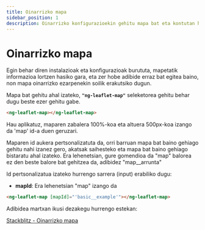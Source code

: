 ```yaml
---
title: Oinarrizko mapa
sidebar_position: 1
description: Oinarrizko konfigurazioekin gehitu mapa bat eta kontutan hartu beharrekoak
---
```


# Oinarrizko mapa

Egin behar diren instalazioak eta konfigurazioak burututa, mapetatik informazioa lortzen hasiko gara, eta zer hobe adibide erraz bat egitea baino, non mapa oinarrizko ezarpenekin soilik erakutsiko dugun.

Mapa bat gehitu ahal izateko, **`"ng-leaflet-map"`** seleketorea gehitu behar dugu beste ezer gehitu gabe.

```html
<ng-leaflet-map></ng-leaflet-map>
```

Hau aplikatuz, maparen zabalera 100%-koa eta altuera 500px-koa izango da 'map' id-a duen geruzari.

Maparen id aukera pertsonalizatuta da, orri barruan mapa bat baino gehiago gehitu nahi izanez gero, akatsak saihesteko eta mapa bat baino gehiago bistaratu ahal izateko. Era lehenetsian, gure gomendioa da "map" balorea ez den beste balore bat gehitzea da, adibidez "map__arrunta"

Id pertsonalizatua izateko hurrengo sarrera (input) erabiliko dugu:

* **mapId**: Era lehenetsian "map" izango da

```html
<ng-leaflet-map [mapId]="'basic__example'"></ng-leaflet-map>
```

Adibidea martxan ikusi dezakegu hurrengo estekan:

[Stackblitz - Oinarrizko mapa](https://stackblitz.com/edit/angular-leaflet-map-basic?embed=1&file=src/app/app.component.html&theme=dark)
